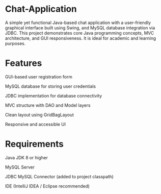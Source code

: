 # Chat-Application

A simple yet functional Java-based chat application with a user-friendly graphical interface built using Swing, and MySQL database integration via JDBC. This project demonstrates core Java programming concepts, MVC architecture, and GUI responsiveness. It is ideal for academic and learning purposes.

# Features
GUI-based user registration form

MySQL database for storing user credentials

JDBC implementation for database connectivity

MVC structure with DAO and Model layers

Clean layout using GridBagLayout

Responsive and accessible UI

# Requirements
Java JDK 8 or higher

MySQL Server

JDBC MySQL Connector (added to project classpath)

IDE (IntelliJ IDEA / Eclipse recommended)
